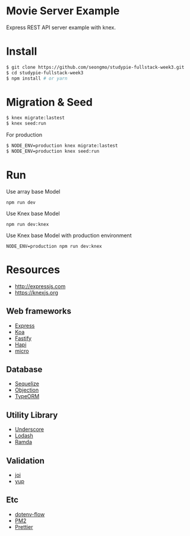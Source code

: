 # Movie Server Example

Express REST API server example with knex.



# Install

```bash
$ git clone https://github.com/seongmo/studypie-fullstack-week3.git
$ cd studypie-fullstack-week3
$ npm install # or yarn
```

# Migration & Seed

```bash
$ knex migrate:lastest
$ knex seed:run
```

For production 
```bash
$ NODE_ENV=production knex migrate:lastest
$ NODE_ENV=production knex seed:run
```

# Run

Use array base Model
```
npm run dev
```
Use Knex base Model
```
npm run dev:knex
```
Use Knex base Model with production environment
```
NODE_ENV=production npm run dev:knex
```

# Resources

* http://expressjs.com
* https://knexjs.org

## Web frameworks

* [Express](http://expressjs.com)
* [Koa](https://koajs.com)
* [Fastify](https://www.fastify.io)
* [Hapi](https://hapijs.com)
* [micro](https://github.com/zeit/micro)

## Database

* [Sequelize](http://docs.sequelizejs.com/)
* [Objection](https://vincit.github.io/objection.js/)
* [TypeORM](https://typeorm.io/)

## Utility Library

* [Underscore](https://underscorejs.org/)
* [Lodash](https://lodash.com/)
* [Ramda](https://ramdajs.com/)

## Validation

* [joi](https://github.com/hapijs/joi)
* [yup](https://github.com/jquense/yup)

## Etc

* [dotenv-flow](https://www.npmjs.com/package/dotenv-flow)
* [PM2](https://pm2.io/doc/en/runtime/overview/)
* [Prettier](https://prettier.io/)